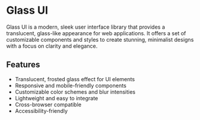 # Glass UI

Glass UI is a modern, sleek user interface library that provides a translucent, glass-like appearance for web applications. It offers a set of customizable components and styles to create stunning, minimalist designs with a focus on clarity and elegance.

## Features

- Translucent, frosted glass effect for UI elements
- Responsive and mobile-friendly components
- Customizable color schemes and blur intensities
- Lightweight and easy to integrate
- Cross-browser compatible
- Accessibility-friendly
